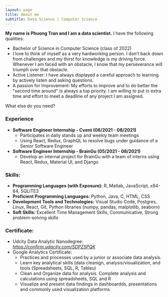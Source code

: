 ```yaml
---
layout: page
title: About me
subtitle: Data Science | Computer Science
---
```


**My name is Phuong Tran and I am a data scientist.** I have the following qualities:

- Bachelor of Science in Computer Science (class of 2022)
- I love to think of myself as a very hardworking person. I don’t back down from challenges and my thirst for knowledge is my driving force. Whenever I am faced with an obstacle, I know that my perseverance will triumph over that obstacle.
- Active Listener: I have always displayed a careful approach to learning by actively listen and asking questions.
- A passion for Improvement: My efforts to improve and to do better the "second time around" is always a top priority. I am willing to put in extra time and effort to meet a deadline of any project I am assigned.

What else do you need?

### Experience
* **Software Engineer Internship - Cvent (06/2021 - 08/2021)**
   * Participates in daily stands up and weekly team meetings
   * Using React, Redux, GraphQL to resolve bugs under guidance of a Senior Software Engineer
* **Software Engineer Internship - BrainGu (05/2021 - 08/2021)**
  * Develop an internal project for BrainGu with a team of interns using React, Redux, Material UI, and Django

### Skills:
- **Programming Languages (with Exposure):** R, Matlab, JavaScript, x84-64, SQLITE3
- **Proficient Programming Languages:** Python, Java, C, HTML, CSS
- **Development Tools and Technologies:** Visual Studio Code, Postgres, Linux, React, Git, Python libraries (numpy, pandas, matplotlib, seaborn)
- **Soft Skills:** Excellent Time Management Skills, Communicative, Strong problem-solving skills


### Certificate:
* Udcity Data Analytic Nanodegree: *https://confirm.udacity.com/SDPZ5PQK*
* Google Analytics Certificate: 
    * Practices and processes used by a junior or associate data analysis.
    * Learn key analytical skills (data cleanign, analysis/visualization, and tools (Spreadsheets, SQL, R, Tableu)
    * Clean and Organize data for analysis. Complete analysis and calculations using spreadsheets, SQL and R
    * Visualize and present data findings in dashboardds, presentations and commonly used visualization platforms
